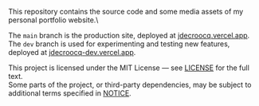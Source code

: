 This repository contains the source code and some media assets of my personal portfolio website.\

The `main` branch is the production site, deployed at [jdecroocq.vercel.app](https://jdecroocq.vercel.app/).\
The `dev` branch is used for experimenting and testing new features, deployed at [jdecroocq-dev.vercel.app](https://jdecroocq-dev.vercel.app/).


This project is licensed under the MIT License — see [LICENSE](./LICENSE) for the full text.\
Some parts of the project, or third-party dependencies, may be subject to additional terms specified in [NOTICE](./NOTICE).

